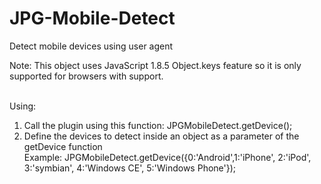 JPG-Mobile-Detect
=================

Detect mobile devices using user agent <br />

Note: This object uses JavaScript 1.8.5 Object.keys feature so it is only supported for browsers with support.<br /><br />

Using: <br />

1. Call the plugin using this function: JPGMobileDetect.getDevice();
2. Define the devices to detect inside an object as a parameter of the getDevice function <br />
Example: JPGMobileDetect.getDevice({0:'Android',1:'iPhone', 2:'iPod', 3:'symbian', 4:'Windows CE', 5:'Windows Phone'});